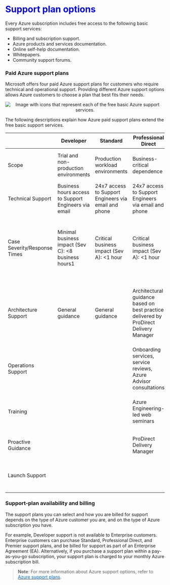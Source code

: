 <h1><strong><span style="color: #0000CD;">Support plan options</span></strong></h1>

Every Azure subscription includes free access to the following basic support services:

- Billing and subscription support.
- Azure products and services documentation.
- Online self-help documentation.
- Whitepapers.
- Community support forums.

### Paid Azure support plans ####

Microsoft offers four paid Azure support plans for customers who require technical and operational support.  Providing different Azure support options allows Azure customers to choose a plan that best fits their needs.

<p style="text-align:center;"><img src="../Linked_Image_Files/0404-support-plans-free-services.png" alt="Image with icons that represent each of the free basic Azure support services."></p>

The following descriptions explain how Azure paid support plans extend the free basic support services.


|  |  Developer | Standard  | Professional Direct | Premier |
| --- | --- | --- | --- | --- | 
| Scope |Trial and non-production environments |Production workload environments |Business-critical dependence | Substantial dependence across multiple products |
| Technical Support | Business hours access to Support Engineers via email |24x7 access to Support Engineers via email and phone |24x7 access to Support Engineers via email and phone | 24x7 access to Support Engineers via email and phone |
| Case Severity/Response Times |  Minimal business impact (Sev C): <8 business hours1 | Critical business impact (Sev A): <1 hour  | Critical business impact (Sev A): <1 hour | Critical business impact (Sev A): <1 hour <15 minutes (with Azure Rapid Response or Azure Event Management) |
| Architecture Support |General guidance | General guidance | Architectural guidance based on best practice delivered by ProDirect Delivery Manager | Customer specific architectural support such as design reviews, performance tuning, configuration and more |
|Operations Support |  |  | Onboarding services, service reviews, Azure Advisor consultations | Technical account manager-led service reviews and reporting |
| Training | | | Azure Engineering-led web seminars | Azure Engineering-led web seminars, on-demand training |
| Proactive Guidance | | | ProDirect Delivery Manager | Designated Technical Account Manager |
| Launch Support | | | | Azure Event Management (available for additional fee) |



### Support-plan availability and billing

The support plans you can select and how you are billed for support depends on the type of Azure customer you are, and on the type of Azure subscription you have.

For example, Developer support is not available to Enterprise customers. Enterprise customers can purchase Standard, Professional Direct, and Premier support plans, and be billed for support as part of an Enterprise Agreement (EA). Alternatively, if you purchase a support plan within a pay-as-you-go subscription, your support plan is charged to your monthly Azure subscription bill.

> **Note**: For more information about Azure support options, refer to <a href="https://azure.microsoft.com/en-us/support/plans/" target="_blank"><span style="color: #0066cc;" color="#0066cc"> Azure support plans</span></a>.
